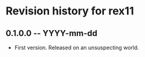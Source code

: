 # Revision history for rex11

## 0.1.0.0 -- YYYY-mm-dd

* First version. Released on an unsuspecting world.
